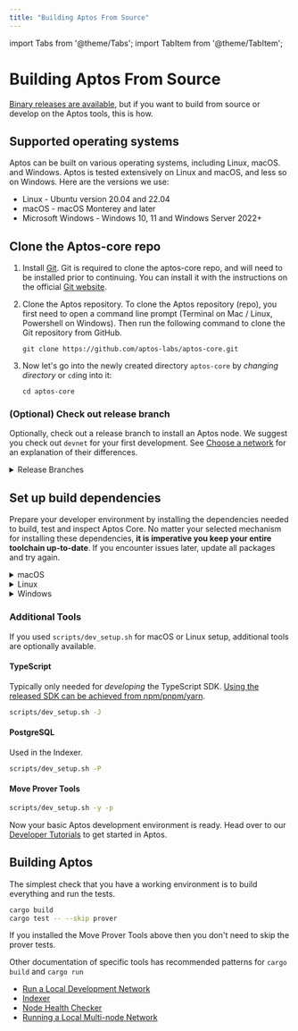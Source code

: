 ```yaml
---
title: "Building Aptos From Source"
---
```


import Tabs from '@theme/Tabs';
import TabItem from '@theme/TabItem';

# Building Aptos From Source

[Binary releases are available](../tools/aptos-cli/install-cli/index.md), but if you want to build from source or develop on the Aptos tools, this is how.

## Supported operating systems

Aptos can be built on various operating systems, including Linux, macOS. and Windows. Aptos is tested extensively on Linux and macOS, and less so on Windows. Here are the versions we use:

- Linux - Ubuntu version 20.04 and 22.04
- macOS - macOS Monterey and later
- Microsoft Windows - Windows 10, 11 and Windows Server 2022+

## Clone the Aptos-core repo

1. Install [Git](https://git-scm.com/book/en/v2/Getting-Started-Installing-Git). Git is required to clone the aptos-core repo, and will need to be installed prior to continuing. You can install it with the instructions on the official [Git website](https://git-scm.com/book/en/v2/Getting-Started-Installing-Git).

2. Clone the Aptos repository. To clone the Aptos repository (repo), you first need to open a command line prompt (Terminal on Mac / Linux, Powershell on Windows). Then run the following command to clone the Git repository from GitHub.

   ```
   git clone https://github.com/aptos-labs/aptos-core.git
   ```

3. Now let's go into the newly created directory `aptos-core` by _changing directory_ or `cd`ing into it:
   ```
   cd aptos-core
   ```

### (Optional) Check out release branch

Optionally, check out a release branch to install an Aptos node. We suggest you check out `devnet` for your first development. See [Choose a network](./system-integrators-guide.md#choose-a-network) for an explanation of their differences.

<details>
<summary>Release Branches</summary>
<Tabs groupId="network">
    <TabItem value="devnet" label="Devnet">

    git checkout --track origin/devnet

</TabItem>
    <TabItem value="testnet" label="Testnet" default>

    git checkout --track origin/testnet

</TabItem>
<TabItem value="mainnet" label="Mainnet">

    git checkout --track origin/mainnet

</TabItem>
</Tabs>
</details>

## Set up build dependencies

Prepare your developer environment by installing the dependencies needed to build, test and inspect Aptos Core.
No matter your selected mechanism for installing these dependencies, **it is imperative you keep your entire toolchain up-to-date**. If you encounter issues later, update all packages and try again.

<details>
<summary>macOS</summary>

**> Using the automated script**

1. Ensure you have `brew` package manager installed: https://brew.sh/
2. Run the dev setup script to prepare your environment: `./scripts/dev_setup.sh`
3. Update your current shell environment: `source ~/.cargo/env`.

:::tip
You can see the available options for the script by running `./scripts/dev_setup.sh --help`
:::

**> Manual installation of dependencies**

If the script above doesn't work for you, you can install these manually, but it's **not recommended**.

1. [Rust](https://www.rust-lang.org/tools/install)
2. [CMake](https://cmake.org/download/)
3. [LLVM](https://releases.llvm.org/)
4. [LLD](https://lld.llvm.org/)

</details>

<details>
<summary>Linux</summary>

**> Using the automated script**

1. Run the dev setup script to prepare your environment: `./scripts/dev_setup.sh`
2. Update your current shell environment: `source ~/.cargo/env`

:::tip
You can see the available options for the script by running `./scripts/dev_setup.sh --help`
:::

**> Manual installation of dependencies**

If the script above does not work for you, you can install these manually, but it is **not recommended**:

1. [Rust](https://www.rust-lang.org/tools/install).
2. [CMake](https://cmake.org/download/).
3. [LLVM](https://releases.llvm.org/).
4. [libssl-dev](https://packages.ubuntu.com/jammy/libssl-dev) and [libclang-dev](https://packages.ubuntu.com/jammy/libclang-dev)

</details>

<details>
<summary>Windows</summary>

**> Using the automated script**

1. Open a PowerShell terminal as an administrator.
2. Run the dev setup script to prepare your environment: `PowerShell -ExecutionPolicy Bypass -File ./scripts/windows_dev_setup.ps1`
3. Open a new PowerShell terminal after installing all dependencies

**> Manual installation of dependencies**

1. Install [Rust](https://www.rust-lang.org/tools/install).
2. Install [LLVM](https://releases.llvm.org/). Visit their GitHub repository for the [latest prebuilt release](https://github.com/llvm/llvm-project/releases/tag/llvmorg-15.0.7).
3. Install [Microsoft Visual Studio Build Tools for Windows](https://visualstudio.microsoft.com/downloads/#build-tools-for-visual-studio-2022). During setup, select "Desktop development with C++" and three additional options: MSVC C++ build tools, Windows 10/11 SDK, and C++ CMake tools for Windows.
4. If on Windows ARM, install [Visual Studio](https://visualstudio.microsoft.com/vs).
5. If not already installed during Visual Studio/Build Tools installation, install [CMake](https://cmake.org/download/).
6. Open a new PowerShell terminal after installing all dependencies

</details>

### Additional Tools

If you used `scripts/dev_setup.sh` for macOS or Linux setup, additional tools are optionally available.

#### TypeScript

Typically only needed for _developing_ the TypeScript SDK.
[Using the released SDK can be achieved from npm/pnpm/yarn](../sdks/ts-sdk/index).

```bash
scripts/dev_setup.sh -J
```

#### PostgreSQL

Used in the Indexer.

```bash
scripts/dev_setup.sh -P
```

#### Move Prover Tools

```bash
scripts/dev_setup.sh -y -p
```

Now your basic Aptos development environment is ready. Head over to our [Developer Tutorials](../tutorials/index.md) to get started in Aptos.

## Building Aptos

The simplest check that you have a working environment is to build everything and run the tests.

```bash
cargo build
cargo test -- --skip prover
```

If you installed the Move Prover Tools above then you don't need to skip the prover tests.

Other documentation of specific tools has recommended patterns for `cargo build` and `cargo run`

- [Run a Local Development Network](../guides/local-development-network.md)
- [Indexer](../indexer/legacy/indexer-fullnode.md)
- [Node Health Checker](../nodes/measure/node-health-checker.md)
- [Running a Local Multi-node Network](running-a-local-multi-node-network.md)
